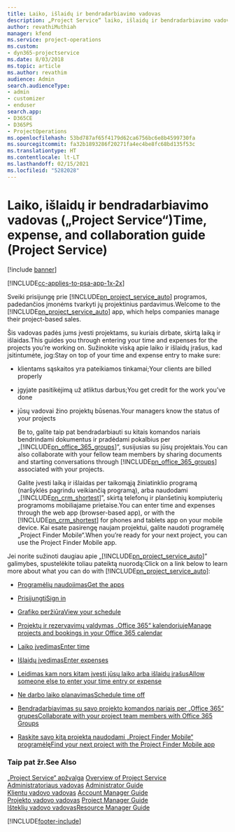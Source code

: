 ```yaml
---
title: Laiko, išlaidų ir bendradarbiavimo vadovas
description: „Project Service“ laiko, išlaidų ir bendradarbiavimo vadovas
author: revathiMuthiah
manager: kfend
ms.service: project-operations
ms.custom:
- dyn365-projectservice
ms.date: 8/03/2018
ms.topic: article
ms.author: revathim
audience: Admin
search.audienceType:
- admin
- customizer
- enduser
search.app:
- D365CE
- D365PS
- ProjectOperations
ms.openlocfilehash: 53bd787af65f4179d62ca6756bc6e8b4599730fa
ms.sourcegitcommit: fa32b1893286f20271fa4ec4be8fc68bd135f53c
ms.translationtype: HT
ms.contentlocale: lt-LT
ms.lasthandoff: 02/15/2021
ms.locfileid: "5282028"
---
```

# <a name="time-expense-and-collaboration-guide-project-service"></a><span data-ttu-id="a07fc-103">Laiko, išlaidų ir bendradarbiavimo vadovas („Project Service“)</span><span class="sxs-lookup"><span data-stu-id="a07fc-103">Time, expense, and collaboration guide (Project Service)</span></span>

[!include [banner](../includes/psa-now-project-operations.md)]

[!INCLUDE[cc-applies-to-psa-app-1x-2x](../includes/cc-applies-to-psa-app-1x-2x.md)]

<span data-ttu-id="a07fc-104">Sveiki prisijungę prie [!INCLUDE[pn_project_service_auto](../includes/pn-project-service-auto.md)] programos, padedančios įmonėms tvarkyti jų projektinius pardavimus.</span><span class="sxs-lookup"><span data-stu-id="a07fc-104">Welcome to the [!INCLUDE[pn_project_service_auto](../includes/pn-project-service-auto.md)] app, which helps companies manage their project-based sales.</span></span> 
  
 <span data-ttu-id="a07fc-105">Šis vadovas padės jums įvesti projektams, su kuriais dirbate, skirtą laiką ir išlaidas.</span><span class="sxs-lookup"><span data-stu-id="a07fc-105">This guides you through entering your time and expenses for the projects you’re working on.</span></span> <span data-ttu-id="a07fc-106">Sužinokite viską apie laiko ir išlaidų įrašus, kad įsitintumėte, jog:</span><span class="sxs-lookup"><span data-stu-id="a07fc-106">Stay on top of your time and expense entry to make sure:</span></span>  
  
- <span data-ttu-id="a07fc-107">klientams sąskaitos yra pateikiamos tinkamai;</span><span class="sxs-lookup"><span data-stu-id="a07fc-107">Your clients are billed properly</span></span>  
  
- <span data-ttu-id="a07fc-108">įgyjate pasitikėjimą už atliktus darbus;</span><span class="sxs-lookup"><span data-stu-id="a07fc-108">You get credit for the work you’ve done</span></span>  
  
- <span data-ttu-id="a07fc-109">jūsų vadovai žino projektų būsenas.</span><span class="sxs-lookup"><span data-stu-id="a07fc-109">Your managers know the status of your projects</span></span>  
  
  <span data-ttu-id="a07fc-110">Be to, galite taip pat bendradarbiauti su kitais komandos nariais bendrindami dokumentus ir pradėdami pokalbius per „[!INCLUDE[pn_office_365_groups](../includes/pn-office-365-groups.md)]”, susijusias su jūsų projektais.</span><span class="sxs-lookup"><span data-stu-id="a07fc-110">You can also collaborate with your fellow team members by sharing documents and starting conversations through [!INCLUDE[pn_office_365_groups](../includes/pn-office-365-groups.md)] associated with your projects.</span></span>  
  
  <span data-ttu-id="a07fc-111">Galite įvesti laiką ir išlaidas per taikomąją žiniatinklio programą (naršyklės pagrindu veikiančią programą), arba naudodami „[!INCLUDE[pn_crm_shortest](../includes/pn-crm-shortest.md)]”, skirtą telefonų ir planšetinių kompiuterių programoms mobiliajame prietaise.</span><span class="sxs-lookup"><span data-stu-id="a07fc-111">You can enter time and expenses through the web app (browser-based app), or with the [!INCLUDE[pn_crm_shortest](../includes/pn-crm-shortest.md)] for phones and tablets app on your mobile device.</span></span> <span data-ttu-id="a07fc-112">Kai esate pasirengę naujam projektui, galite naudoti programėlę „Project Finder Mobile“.</span><span class="sxs-lookup"><span data-stu-id="a07fc-112">When you’re ready for your next project, you can use the Project Finder Mobile app.</span></span>  
  
<span data-ttu-id="a07fc-113">Jei norite sužinoti daugiau apie „[!INCLUDE[pn_project_service_auto](../includes/pn-project-service-auto.md)]” galimybes, spustelėkite toliau pateiktą nuorodą:</span><span class="sxs-lookup"><span data-stu-id="a07fc-113">Click on a link below to learn more about what you can do with [!INCLUDE[pn_project_service_auto](../includes/pn-project-service-auto.md)]:</span></span>  
  
-   [<span data-ttu-id="a07fc-114">Programėlių naudojimas</span><span class="sxs-lookup"><span data-stu-id="a07fc-114">Get the apps</span></span>](../psa/get-apps.md)  
  
-   [<span data-ttu-id="a07fc-115">Prisijungti</span><span class="sxs-lookup"><span data-stu-id="a07fc-115">Sign in</span></span>](../psa/sign-in.md)  
  
-   [<span data-ttu-id="a07fc-116">Grafiko peržiūra</span><span class="sxs-lookup"><span data-stu-id="a07fc-116">View your schedule</span></span>](../psa/view-schedule.md)  
  
-   [<span data-ttu-id="a07fc-117">Projektų ir rezervavimų valdymas „Office 365“ kalendoriuje</span><span class="sxs-lookup"><span data-stu-id="a07fc-117">Manage projects and bookings in your Office 365 calendar</span></span>](../psa/manage-project-bookings-office-365-calendar.md)  
  
-   [<span data-ttu-id="a07fc-118">Laiko įvedimas</span><span class="sxs-lookup"><span data-stu-id="a07fc-118">Enter time</span></span>](../psa/enter-time.md)  
  
-   [<span data-ttu-id="a07fc-119">Išlaidų įvedimas</span><span class="sxs-lookup"><span data-stu-id="a07fc-119">Enter expenses</span></span>](../psa/enter-expenses.md)  
  
-   [<span data-ttu-id="a07fc-120">Leidimas kam nors kitam įvesti jūsų laiko arba išlaidų įrašus</span><span class="sxs-lookup"><span data-stu-id="a07fc-120">Allow someone else to enter your time entry or expense</span></span>](../psa/allow-someone-else-enter-time-entry-expense.md)  
  
-   [<span data-ttu-id="a07fc-121">Ne darbo laiko planavimas</span><span class="sxs-lookup"><span data-stu-id="a07fc-121">Schedule time off</span></span>](../psa/schedule-time-off.md)  
  
-   [<span data-ttu-id="a07fc-122">Bendradarbiavimas su savo projekto komandos nariais per „Office 365“ grupes</span><span class="sxs-lookup"><span data-stu-id="a07fc-122">Collaborate with your project team members with Office 365 Groups</span></span>](../psa/collaborate-project-team-members-office-365-groups.md)  
  
-   [<span data-ttu-id="a07fc-123">Raskite savo kitą projektą naudodami „Project Finder Mobile“ programėlę</span><span class="sxs-lookup"><span data-stu-id="a07fc-123">Find your next project with the Project Finder Mobile app</span></span>](../psa/find-next-project-finder-mobile-app.md)  
  
### <a name="see-also"></a><span data-ttu-id="a07fc-124">Taip pat žr.</span><span class="sxs-lookup"><span data-stu-id="a07fc-124">See Also</span></span>  
 <span data-ttu-id="a07fc-125">[„Project Service“ apžvalga](../psa/overview.md) </span><span class="sxs-lookup"><span data-stu-id="a07fc-125">[Overview of Project Service](../psa/overview.md) </span></span>  
 <span data-ttu-id="a07fc-126">[Administratoriaus vadovas](../psa/admin-guide.md) </span><span class="sxs-lookup"><span data-stu-id="a07fc-126">[Administrator Guide](../psa/admin-guide.md) </span></span>  
 <span data-ttu-id="a07fc-127">[Klientų vadovo vadovas](../psa/account-manager-guide.md) </span><span class="sxs-lookup"><span data-stu-id="a07fc-127">[Account Manager Guide](../psa/account-manager-guide.md) </span></span>  
 <span data-ttu-id="a07fc-128">[Projekto vadovo vadovas](../psa/project-manager-guide.md) </span><span class="sxs-lookup"><span data-stu-id="a07fc-128">[Project Manager Guide](../psa/project-manager-guide.md) </span></span>  
 [<span data-ttu-id="a07fc-129">Išteklių vadovo vadovas</span><span class="sxs-lookup"><span data-stu-id="a07fc-129">Resource Manager Guide</span></span>](../psa/resource-manager-guide.md)   


[!INCLUDE[footer-include](../includes/footer-banner.md)]
